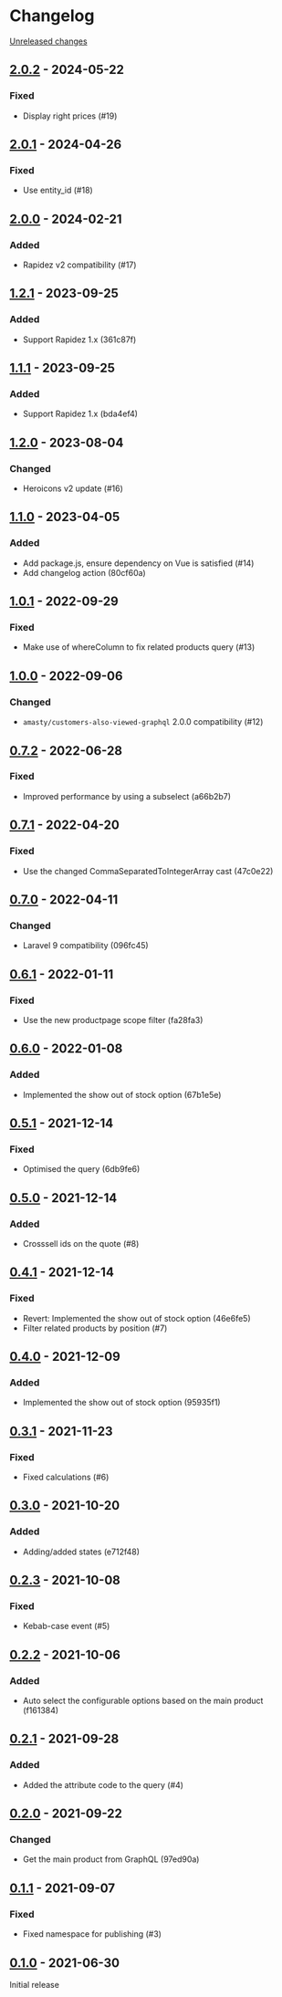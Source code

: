 # Changelog 

[Unreleased changes](https://github.com/rapidez/amasty-automatic-related-products/compare/2.0.2...master)
## [2.0.2](https://github.com/rapidez/amasty-automatic-related-products/releases/tag/2.0.2) - 2024-05-22

### Fixed

- Display right prices (#19)

## [2.0.1](https://github.com/rapidez/amasty-automatic-related-products/releases/tag/2.0.1) - 2024-04-26

### Fixed

- Use entity_id (#18)

## [2.0.0](https://github.com/rapidez/amasty-automatic-related-products/releases/tag/2.0.0) - 2024-02-21

### Added

- Rapidez v2 compatibility (#17)

## [1.2.1](https://github.com/rapidez/amasty-automatic-related-products/releases/tag/1.2.1) - 2023-09-25

### Added

- Support Rapidez 1.x (361c87f)

## [1.1.1](https://github.com/rapidez/amasty-automatic-related-products/releases/tag/1.1.1) - 2023-09-25

### Added

- Support Rapidez 1.x (bda4ef4)

## [1.2.0](https://github.com/rapidez/amasty-automatic-related-products/releases/tag/1.2.0) - 2023-08-04

### Changed

- Heroicons v2 update (#16)

## [1.1.0](https://github.com/rapidez/amasty-automatic-related-products/releases/tag/1.1.0) - 2023-04-05

### Added

- Add package.js, ensure dependency on Vue is satisfied (#14)
- Add changelog action (80cf60a)

## [1.0.1](https://github.com/rapidez/amasty-automatic-related-products/releases/tag/1.0.1) - 2022-09-29

### Fixed

- Make use of whereColumn to fix related products query (#13)

## [1.0.0](https://github.com/rapidez/amasty-automatic-related-products/releases/tag/1.0.0) - 2022-09-06

### Changed

- `amasty/customers-also-viewed-graphql` 2.0.0 compatibility (#12)

## [0.7.2](https://github.com/rapidez/amasty-automatic-related-products/releases/tag/0.7.2) - 2022-06-28

### Fixed

- Improved performance by using a subselect (a66b2b7)

## [0.7.1](https://github.com/rapidez/amasty-automatic-related-products/releases/tag/0.7.1) - 2022-04-20

### Fixed

- Use the changed CommaSeparatedToIntegerArray cast (47c0e22)

## [0.7.0](https://github.com/rapidez/amasty-automatic-related-products/releases/tag/0.7.0) - 2022-04-11

### Changed

- Laravel 9 compatibility (096fc45)

## [0.6.1](https://github.com/rapidez/amasty-automatic-related-products/releases/tag/0.6.1) - 2022-01-11

### Fixed

- Use the new productpage scope filter (fa28fa3)

## [0.6.0](https://github.com/rapidez/amasty-automatic-related-products/releases/tag/0.6.0) - 2022-01-08

### Added

- Implemented the show out of stock option (67b1e5e)

## [0.5.1](https://github.com/rapidez/amasty-automatic-related-products/releases/tag/0.5.1) - 2021-12-14

### Fixed

- Optimised the query (6db9fe6)

## [0.5.0](https://github.com/rapidez/amasty-automatic-related-products/releases/tag/0.5.0) - 2021-12-14

### Added

- Crosssell ids on the quote (#8)

## [0.4.1](https://github.com/rapidez/amasty-automatic-related-products/releases/tag/0.4.1) - 2021-12-14

### Fixed

- Revert: Implemented the show out of stock option (46e6fe5)
- Filter related products by position (#7)

## [0.4.0](https://github.com/rapidez/amasty-automatic-related-products/releases/tag/0.4.0) - 2021-12-09

### Added

- Implemented the show out of stock option (95935f1)

## [0.3.1](https://github.com/rapidez/amasty-automatic-related-products/releases/tag/0.3.1) - 2021-11-23

### Fixed

- Fixed calculations (#6)

## [0.3.0](https://github.com/rapidez/amasty-automatic-related-products/releases/tag/0.3.0) - 2021-10-20

### Added

- Adding/added states (e712f48)

## [0.2.3](https://github.com/rapidez/amasty-automatic-related-products/releases/tag/0.2.3) - 2021-10-08

### Fixed

- Kebab-case event (#5)

## [0.2.2](https://github.com/rapidez/amasty-automatic-related-products/releases/tag/0.2.2) - 2021-10-06

### Added

- Auto select the configurable options based on the main product (f161384)

## [0.2.1](https://github.com/rapidez/amasty-automatic-related-products/releases/tag/0.2.1) - 2021-09-28

### Added

- Added the attribute code to the query (#4)

## [0.2.0](https://github.com/rapidez/amasty-automatic-related-products/releases/tag/0.2.0) - 2021-09-22

### Changed

- Get the main product from GraphQL (97ed90a)

## [0.1.1](https://github.com/rapidez/amasty-automatic-related-products/releases/tag/0.1.1) - 2021-09-07

### Fixed

- Fixed namespace for publishing (#3)

## [0.1.0](https://github.com/rapidez/amasty-automatic-related-products/releases/tag/0.1.0) - 2021-06-30

Initial release

